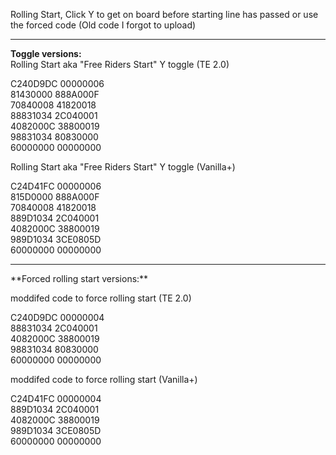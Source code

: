 Rolling Start, Click Y to get on board before starting line has passed or use the forced code
(Old code I forgot to upload)  

<hr>

**Toggle versions:**  
Rolling Start aka "Free Riders Start" Y toggle (TE 2.0)  

C240D9DC 00000006  
81430000 888A000F  
70840008 41820018  
88831034 2C040001  
4082000C 38800019  
98831034 80830000  
60000000 00000000  
  
Rolling Start aka "Free Riders Start" Y toggle (Vanilla+)  

C24D41FC 00000006  
815D0000 888A000F  
70840008 41820018  
889D1034 2C040001  
4082000C 38800019  
989D1034 3CE0805D  
60000000 00000000  

<hr>
**Forced rolling start versions:**  

moddifed code to force rolling start (TE 2.0)  

C240D9DC 00000004  
88831034 2C040001  
4082000C 38800019  
98831034 80830000  
60000000 00000000  

moddifed code to force rolling start (Vanilla+)  

C24D41FC 00000004  
889D1034 2C040001  
4082000C 38800019  
989D1034 3CE0805D  
60000000 00000000  
